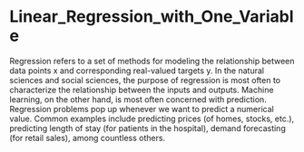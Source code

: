 # Linear_Regression_with_One_Variable
Regression refers to a set of methods for modeling the relationship between data points x and corresponding real-valued targets y.  In the natural sciences and social sciences, the purpose of regression is most often to characterize the relationship between the inputs and outputs.  Machine learning, on the other hand, is most often concerned with prediction. Regression problems pop up whenever we want to predict a numerical value. Common examples include predicting prices (of homes, stocks, etc.), predicting length of stay (for patients in the hospital), demand forecasting (for retail sales), among countless others. 
